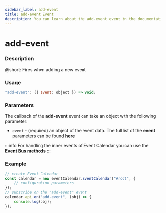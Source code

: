 ```yaml
---
sidebar_label: add-event
title: add-event Event
description: You can learn about the add-event event in the documentation of the DHTMLX JavaScript Event Calendar library. Browse developer guides and API reference, try out code examples and live demos, and download a free 30-day evaluation version of DHTMLX Event Calendar.
---
```


# add-event

### Description

@short: Fires when adding a new event

### Usage

~~~jsx {}
"add-event": ({ event: object }) => void;
~~~

### Parameters

The callback of the **add-event** event can take an object with the following parameter:

- `event` - (required) an object of the event data. The full list of the **event** parameters can be found [**here**](api/config/js_eventcalendar_data_config.md)

:::info
For handling the inner events of Event Calendar you can use the [**Event Bus methods**](api/overview/eventbus_overview.md)
:::

### Example

~~~jsx {6-8}
// create Event Calendar
const calendar = new eventCalendar.EventCalendar("#root", {
	// configuration parameters
});
// subscribe on the "add-event" event
calendar.api.on("add-event", (obj) => {
	console.log(obj);
});
~~~
